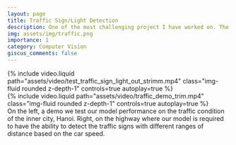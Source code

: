 ```yaml
---
layout: page
title: Traffic Sign/Light Detection
description: One of the most challenging project I have worked on. The detection model is required to be robust to objects with different conditions like weather, daytime, lighttime, extreme light, etc. It is also mandatory to achieve optimal threshold in computation for deployment in AGX Driver or ARM64. The number of traffic signs and lights are around 300 classes.
img: assets/img/traffic.png
importance: 1
category: Computer Vision
giscus_comments: false
---
```


<div class="row mt-3">
    <div class="col-sm mt-3 mt-md-0">
        {% include video.liquid path="assets/video/test_traffic_sign_light_out_strimm.mp4" class="img-fluid rounded z-depth-1" controls=true autoplay=true %}
    </div>
    <div class="col-sm mt-3 mt-md-0">
        {% include video.liquid path="assets/video/traffic_demo_trim.mp4" class="img-fluid rounded z-depth-1" controls=true autoplay=true %}
    </div>
</div>

<div class="caption">
    On the left, a demo we test our model performance on the traffic condition of the inner city, Hanoi. Right, on the highway where our model is required to have the ability to detect the traffic signs with different ranges of distance based on the car speed.
</div>

